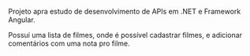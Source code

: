 Projeto apra estudo de desenvolvimento de APIs em .NET e Framework Angular.

Possuí uma lista de filmes, onde é possível cadastrar filmes, e adicionar comentários com uma nota pro filme.
